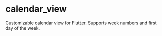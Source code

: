 # calendar_view
Customizable calendar view for Flutter. Supports week numbers and first day of the week.
